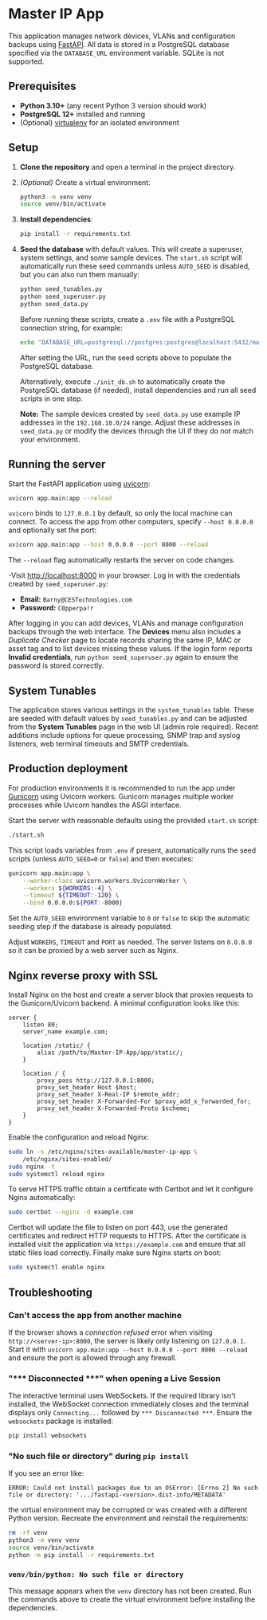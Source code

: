 # Master IP App

This application manages network devices, VLANs and configuration backups using [FastAPI](https://fastapi.tiangolo.com/). All data is stored in a PostgreSQL database specified via the `DATABASE_URL` environment variable. SQLite is not supported.

## Prerequisites

- **Python 3.10+** (any recent Python 3 version should work)
- **PostgreSQL 12+** installed and running
- (Optional) [virtualenv](https://docs.python.org/3/library/venv.html) for an isolated environment

## Setup

1. **Clone the repository** and open a terminal in the project directory.
2. *(Optional)* Create a virtual environment:
   ```bash
   python3 -m venv venv
   source venv/bin/activate
   ```
3. **Install dependencies**:
   ```bash
   pip install -r requirements.txt
   ```
4. **Seed the database** with default values. This will create a superuser, system settings, and some sample devices. The `start.sh` script will automatically run these seed commands unless `AUTO_SEED` is disabled, but you can also run them manually:
   ```bash
   python seed_tunables.py
   python seed_superuser.py
   python seed_data.py
   ```
   Before running these scripts, create a `.env` file with a PostgreSQL connection string, for example:

   ```bash
   echo "DATABASE_URL=postgresql://postgres:postgres@localhost:5432/master_ip_db" > .env
   ```
   After setting the URL, run the seed scripts above to populate the PostgreSQL database.

   Alternatively, execute `./init_db.sh` to automatically create the PostgreSQL
   database (if needed), install dependencies and run all seed scripts in one
   step.

   **Note:** The sample devices created by `seed_data.py` use example IP
   addresses in the `192.168.10.0/24` range. Adjust these addresses in
   `seed_data.py` or modify the devices through the UI if they do not match your
   environment.

## Running the server

Start the FastAPI application using [uvicorn](https://www.uvicorn.org/):

```bash
uvicorn app.main:app --reload
```

`uvicorn` binds to `127.0.0.1` by default, so only the local machine can connect.
To access the app from other computers, specify `--host 0.0.0.0` and optionally
set the port:

```bash
uvicorn app.main:app --host 0.0.0.0 --port 8000 --reload
```

The `--reload` flag automatically restarts the server on code changes.

-Visit [http://localhost:8000](http://localhost:8000) in your browser. Log in with the credentials created by `seed_superuser.py`:

- **Email:** `Barny@CESTechnologies.com`
- **Password:** `C0pperpa!r`

After logging in you can add devices, VLANs and manage configuration backups through the web interface.
The **Devices** menu also includes a *Duplicate Checker* page to locate records sharing the same IP, MAC or asset tag and to list devices missing these values.
If the login form reports **Invalid credentials**, run `python seed_superuser.py` again to ensure the password is stored correctly.

## System Tunables

The application stores various settings in the `system_tunables` table. These are seeded with default values by `seed_tunables.py` and can be adjusted from the **System Tunables** page in the web UI (admin role required). Recent additions include options for queue processing, SNMP trap and syslog listeners, web terminal timeouts and SMTP credentials.

## Production deployment

For production environments it is recommended to run the app under
[Gunicorn](https://gunicorn.org/) using Uvicorn workers. Gunicorn manages
multiple worker processes while Uvicorn handles the ASGI interface.

Start the server with reasonable defaults using the provided `start.sh` script:

```bash
./start.sh
```

This script loads variables from `.env` if present, automatically runs the seed scripts (unless `AUTO_SEED=0` or `false`) and then executes:

```bash
gunicorn app.main:app \
    --worker-class uvicorn.workers.UvicornWorker \
    --workers ${WORKERS:-4} \
    --timeout ${TIMEOUT:-120} \
    --bind 0.0.0.0:${PORT:-8000}
```

Set the `AUTO_SEED` environment variable to `0` or `false` to skip the automatic seeding step if the database is already populated.

Adjust `WORKERS`, `TIMEOUT` and `PORT` as needed. The server listens on
`0.0.0.0` so it can be proxied by a web server such as Nginx.

## Nginx reverse proxy with SSL

Install Nginx on the host and create a server block that proxies requests to
the Gunicorn/Uvicorn backend. A minimal configuration looks like this:

```nginx
server {
    listen 80;
    server_name example.com;

    location /static/ {
        alias /path/to/Master-IP-App/app/static/;
    }

    location / {
        proxy_pass http://127.0.0.1:8000;
        proxy_set_header Host $host;
        proxy_set_header X-Real-IP $remote_addr;
        proxy_set_header X-Forwarded-For $proxy_add_x_forwarded_for;
        proxy_set_header X-Forwarded-Proto $scheme;
    }
}
```

Enable the configuration and reload Nginx:

```bash
sudo ln -s /etc/nginx/sites-available/master-ip-app \
    /etc/nginx/sites-enabled/
sudo nginx -t
sudo systemctl reload nginx
```

To serve HTTPS traffic obtain a certificate with Certbot and let it configure
Nginx automatically:

```bash
sudo certbot --nginx -d example.com
```

Certbot will update the file to listen on port 443, use the generated
certificates and redirect HTTP requests to HTTPS. After the certificate is
installed visit the application via `https://example.com` and ensure that all
static files load correctly. Finally make sure Nginx starts on boot:

```bash
sudo systemctl enable nginx
```


## Troubleshooting

### Can't access the app from another machine
If the browser shows a *connection refused* error when visiting
`http://<server-ip>:8000`, the server is likely only listening on `127.0.0.1`.
Start it with `uvicorn app.main:app --host 0.0.0.0 --port 8000 --reload` and
ensure the port is allowed through any firewall.

### "*** Disconnected ***" when opening a Live Session
The interactive terminal uses WebSockets. If the required library isn't installed,
the WebSocket connection immediately closes and the terminal displays only
`Connecting...` followed by `*** Disconnected ***`. Ensure the `websockets`
package is installed:

```bash
pip install websockets
```

### "No such file or directory" during `pip install`
If you see an error like:

```
ERROR: Could not install packages due to an OSError: [Errno 2] No such file or directory: '.../fastapi-<version>.dist-info/METADATA'
```

the virtual environment may be corrupted or was created with a different Python version. Recreate the environment and reinstall the requirements:

```bash
rm -rf venv
python3 -m venv venv
source venv/bin/activate
python -m pip install -r requirements.txt
```

### `venv/bin/python: No such file or directory`
This message appears when the `venv` directory has not been created. Run the commands above to create the virtual environment before installing the dependencies.
